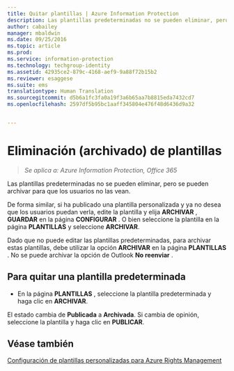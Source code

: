 ```yaml
---
title: Quitar plantillas | Azure Information Protection
description: Las plantillas predeterminadas no se pueden eliminar, pero se pueden archivar para que los usuarios no las vean.
author: cabailey
manager: mbaldwin
ms.date: 09/25/2016
ms.topic: article
ms.prod: 
ms.service: information-protection
ms.technology: techgroup-identity
ms.assetid: 42935ce2-879c-4168-aef9-9a88f72b15b2
ms.reviewer: esaggese
ms.suite: ems
translationtype: Human Translation
ms.sourcegitcommit: d5b6a1fc3fa0a19f3a6b65aa7b8815eda7432cd7
ms.openlocfilehash: 2597df5b95bc1aaff345804e476f48d6436d9a32


---
```



# Eliminación (archivado) de plantillas

>*Se aplica a: Azure Information Protection, Office 365*

Las plantillas predeterminadas no se pueden eliminar, pero se pueden archivar para que los usuarios no las vean.

De forma similar, si ha publicado una plantilla personalizada y ya no desea que los usuarios puedan verla, edite la plantilla y elija **ARCHIVAR** , **GUARDAR** en la página **CONFIGURAR** . O bien seleccione la plantilla en la página **PLANTILLAS** y seleccione **ARCHIVAR**.

Dado que no puede editar las plantillas predeterminadas, para archivar estas plantillas, debe utilizar la opción **ARCHIVAR** en la página **PLANTILLAS** . No se puede archivar la opción de Outlook **No reenviar** .

## Para quitar una plantilla predeterminada

-   En la página **PLANTILLAS** , seleccione la plantilla predeterminada y haga clic en **ARCHIVAR**.

El estado cambia de **Publicada** a **Archivada**. Si cambia de opinión, seleccione la plantilla y haga clic en **PUBLICAR**.



## Véase también
[Configuración de plantillas personalizadas para Azure Rights Management](configure-custom-templates.md)


<!--HONumber=Sep16_HO4-->


